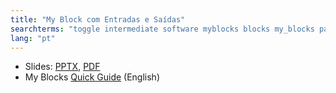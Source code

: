 ```yaml
---
title: "My Block com Entradas e Saídas"
searchterms: "toggle intermediate software myblocks blocks my_blocks parameters parametres inputs outputs my_block_builder my_block_com_entradas_e_saídas"
lang: "pt"
---
```

 <ul>
 <li class="ng-binding">Slides:
 <a href="ProgrammingLessons/intermediate/MyBlocks.pptx">PPTX</a>,
 <a href="ProgrammingLessons/intermediate/MyBlocks.pdf">PDF</a>
 </li>
 <li>My Blocks <a href="translations/en-us/guides//MyBlockGuide.pdf">Quick
 Guide</a> (English)
 </li>
 </ul>
